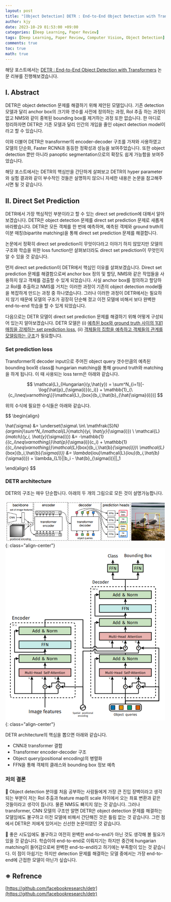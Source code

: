 ```yaml
---
layout: post
title: "[Object Detection] DETR : End-to-End Object Detection with Transformers"
author: kjy
date: 2023-10-29 01:53:00 +09:00
categories: [Deep Learning, Paper Review]
tags: [Deep Learning, Paper Review, Computer Vision, Object Detection]
comments: true
toc: true
math: true
---
```


해당 포스트에서는 [DETR : End-to-End Object Detection with Transformers](https://arxiv.org/pdf/2005.12872.pdf) 논문 리뷰를 진행해보겠습니다.

## Ⅰ. Abstract

DETR은 object detection 문제를 해결하기 위해 제안된 모델입니다. 기존 detection 모델과 달리 anchor box의 크기와 갯수를 사전에 정의하는 과정, RoI 추출 하는 과정이 없고 NMS와 같이 중복된 bounding box를 제거하는 과정 또한 없습니다. 한 마디로 정리하자면 DETR은 기존 모델과 달리 인간의 개입을 줄인 object detection model이라고 할 수 있습니다.

이와 더불어 DETR은 transformer의 encoder-decoder 구조를 가져와 사용하였고 모델의 단순화, Faster RCNN과 동등한 정확성과 성능을 보여주었습니다. 또한 object detection 뿐만 아니라 panoptic segmentation으로의 확장도 쉽게 가능함을 보여주었습니다.

해당 포스트에서는 DETR의 핵심만을 간단하게 살펴보고 DETR의 hyper parameter와 실험 결과와 같이 부수적인 것들은 설명하지 않으니 자세한 내용은 논문을 참고해주시면 될 것 같습니다.

## Ⅱ. Direct Set Prediction

DETR에서 가장 핵심적인 부분이라고 할 수 있는 direct set prediction에 대해서 알아보겠습니다. DETR은 object detection 문제를 direct set prediction 문제로 새롭게 바라봤습니다. DETR은 모든 객체를 한 번에 예측하며, 예측된 객체와 ground truth의 이분 매칭(bipartite matching)을 통해 direct set prediction 문제를 해결합니다.

논문에서 정확히 direct set prediction이 무엇이다라고 이야기 하지 않았지만 모델의 구조와 학습을 위한 loss function만 살펴보더라도 direct set prediction이 무엇인지 알 수 있을 것 같습니다.

먼저 direct set prediction이 DETR에서 핵심인 이유를 살펴보겠습니다. Direct set prediction 문제를 해결함으로써 anchor box 정의 및 할당, NMS와 같은 작업들을 사용하지 않고 객체를 검출할 수 있게 되었습니다. 사실 anchor box를 정의하고 할당하고 RoI를 추출하고 NMS를 거치는 이러한 과정이 기존의 object detection model들을 복잡하게 만드는 과정 중 하나였습니다. 그러나 이러한 과정이 DETR에서는 필요하지 않기 때문에 모델의 구조가 굉장히 단순해 졌고 이전 모델에 비해서 보다 완벽한 end-to-end 학습을 할 수 있게 되었습니다.

다음으로는 DETR 모델이 direct set prediction 문제를 해결하기 위해 어떻게 구성되어 있는지 알아보겠습니다. DETR 모델은 (ⅰ) <u>예측된 box와 ground truth 사이의 1대1 매칭을 강제하는 set prediction loss</u>, (ⅱ) <u>객체들의 집합을 예측하고 객체들의 관계를 모델링하는 구조</u>가 필요합니다.

### Set prediction loss

Transformer의 decoder input으로 주어진 object query 갯수만큼의 예측된 bounding box와 class를 hungarian matching을 통해 ground truth와 matching을 하게 됩니다. 이 때 사용되는 loss term은 아래와 같습니다.

$$ \mathcal{L}_{Hungarian}(y,\hat{y}) = \sum^N_{i=1}[-\log{\hat{p}_{\sigma(i)}(c_i)} + \mathbb{1}_{\{c_i\neq\varnothing\}}\mathcal{L}_{box}(b_i,\hat{b}_{\hat{\sigma}(i)})] $$

위의 수식에 필요한 수식들은 아래와 같습니다.

$$
\begin{align}

   \hat{\sigma} &= \underset{\sigma\ \in\ \mathfrak{S}_N}{argmin}\sum^N_i\mathcal{L}_{match}(y*i, \hat{y}*{\sigma(i)}) \\
   \mathcal{L}_{match}(y_i, \hat{y}_{\sigma(i)}) &= -\mathbb{1}_{\{c_i\neq\varnothing\}}\hat{p}_{\sigma(i)}(c_i) + \mathbb{1}_{\{c_i\neq\varnothing\}}\mathcal{L}_{box}(b_i,\hat{b}_{\sigma(i)})\\
   \mathcal{L}_{box}(b_i,\hat{b}_{\sigma(i)}) &= \lambda_{iou}\mathcal{L}_{iou}(b_i,\hat{b}_{\sigma(i)}) + \lambda_{L1}||b_i - \hat{b}_{\sigma(i)}||_1

\end{align}
$$

### DETR architecture

DETR의 구조는 매우 단순합니다. 아래의 두 개의 그림으로 모든 것이 설명가능합니다.

![](../../assets/img/DETR/detr_1.png){: class="align-center"}
![](../../assets/img/DETR/detr_2.png){: class="align-center"}

DETR architecture의 핵심을 뽑으면 아래와 같습니다.

- CNN과 transformer 결합
- Transformer encoder-decoder 구조
- Object query(positional encoding)의 병렬화
- FFN을 통해 객체의 클래스와 bounding box 정보 예측

### 저의 결론

🤔 Object detection 분야를 처음 공부하는 사람들에게 가장 큰 진입 장벽이라고 생각되는 부분이 저는 RoI 추출과 feature map의 scale 차이에서 오는 좌표 변환과 같은 것들이라고 생각이 듭니다. 물론 NMS도 빠지지 않는 것 같습니다. 그러나 transformer, CNN 모델의 구조만 알면 DETR은 object detection 문제를 해결하는 모델임에도 불구하고 이전 모델에 비해서 간단해진 것은 틀림 없는 것 같습니다. 그런 점에서 DETR은 저에게 있어서는 신선한 논문이였던 것 같습니다.

🤔 좋은 시도임에도 불구하고 여전히 완벽한 end-to-end가 아닌 것도 생각해 볼 필요가 있을 것 같습니다. 학습이야 end-to-end로 이뤄지기는 하지만 중간에 hungarian matching이 들어감으로써 완벽한 end-to-end라고 하기에는 부족함이 있는 것 같습니다. 이 점이 아쉽기는 하지만 detection 문제를 해결하는 모델 중에서는 가장 end-to-end에 근접한 모델이 아닌가 싶습니다.

## ※ Refrence

[https://github.com/facebookresearch/detr](https://github.com/facebookresearch/detr)
